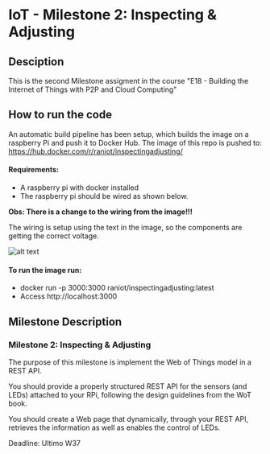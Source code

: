 # IoT - Milestone 2: Inspecting & Adjusting
## Desciption
This is the second Milestone assigment in the course "E18 - Building the Internet of Things with P2P and Cloud Computing"

## How to run the code
An automatic build pipeline has been setup, which builds the image on a raspberry Pi and push it to Docker Hub.
The image of this repo is pushed to: https://hub.docker.com/r/raniot/inspectingadjusting/

#### Requirements:
- A raspberry pi with docker installed
- The raspberry pi should be wired as shown below.

**Obs: There is a change to the wiring from the image!!!**

The wiring is setup using the text in the image, so the components are getting the correct voltage.

![alt text](https://github.com/Banders2/IoT-m1/blob/master/img/RaspberryGPIOSetup.png "Raspberry GPIO Setup")

#### To run the image run: 
- docker run -p 3000:3000 raniot/inspectingadjusting:latest
- Access http://localhost:3000

## Milestone Description
### Milestone 2: Inspecting & Adjusting
The purpose of this milestone is implement the Web of Things model in a REST API.

You should provide a properly structured REST API for the sensors (and LEDs) attached to your RPi, following the design guidelines from the WoT book.

You should create a Web page that dynamically, through your REST API, retrieves the information as well as enables the control of LEDs.

Deadline: Ultimo W37
